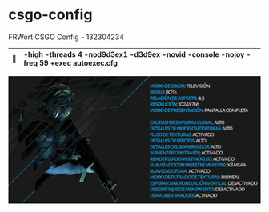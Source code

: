 # csgo-config
 FRWort CSGO Config - 132304234
 
 | :memo:        | -high -threads 4 -nod9d3ex1 -d3d9ex -novid -console -nojoy -freq 59 +exec autoexec.cfg     |
|---------------|:------------------------|
 
![Alt text](/images/video_settings_high.jpg?raw=true "Video Settings - High")
